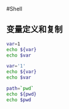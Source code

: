 #Shell

## 变量定义和复制

```bash
var=1
echo ${var}
echo $var

var='1'
echo ${var}
echo $var

path=`pwd`
echo ${pwd}
echo $pwd
```